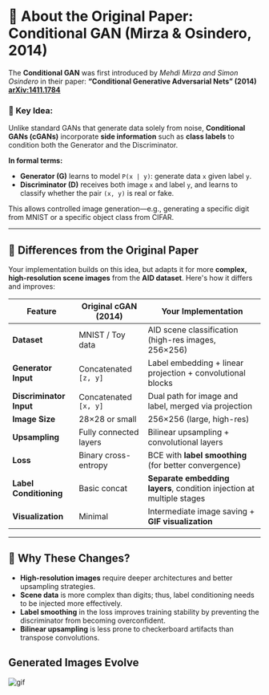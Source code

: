 # 📄 **About the Original Paper: Conditional GAN (Mirza & Osindero, 2014)**

The **Conditional GAN** was first introduced by *Mehdi Mirza and Simon Osindero* in their paper:
**“Conditional Generative Adversarial Nets” (2014)**
**[arXiv:1411.1784](https://arxiv.org/abs/1411.1784)**

### 🔑 Key Idea:

Unlike standard GANs that generate data solely from noise, **Conditional GANs (cGANs)** incorporate **side information** such as **class labels** to condition both the Generator and the Discriminator.

**In formal terms:**

* **Generator (G)** learns to model `P(x | y)`: generate data `x` given label `y`.
* **Discriminator (D)** receives both image `x` and label `y`, and learns to classify whether the pair `(x, y)` is real or fake.

This allows controlled image generation—e.g., generating a specific digit from MNIST or a specific object class from CIFAR.

---

## 🔄 **Differences from the Original Paper**

Your implementation builds on this idea, but adapts it for more **complex, high-resolution scene images** from the **AID dataset**. Here's how it differs and improves:

| Feature                 | Original cGAN (2014)   | Your Implementation                                                   |
| ----------------------- | ---------------------- | --------------------------------------------------------------------- |
| **Dataset**             | MNIST / Toy data       | AID scene classification (high-res images, 256×256)                   |
| **Generator Input**     | Concatenated `[z, y]`  | Label embedding + linear projection + convolutional blocks            |
| **Discriminator Input** | Concatenated `[x, y]`  | Dual path for image and label, merged via projection                  |
| **Image Size**          | 28×28 or small         | 256×256 (large, high-res)                                             |
| **Upsampling**          | Fully connected layers | Bilinear upsampling + convolutional layers                            |
| **Loss**                | Binary cross-entropy   | BCE with **label smoothing** (for better convergence)                 |
| **Label Conditioning**  | Basic concat           | **Separate embedding layers**, condition injection at multiple stages |
| **Visualization**       | Minimal                | Intermediate image saving + **GIF visualization**                     |

---

## 🧠 Why These Changes?

* **High-resolution images** require deeper architectures and better upsampling strategies.
* **Scene data** is more complex than digits; thus, label conditioning needs to be injected more effectively.
* **Label smoothing** in the loss improves training stability by preventing the discriminator from becoming overconfident.
* **Bilinear upsampling** is less prone to checkerboard artifacts than transpose convolutions.

## Generated Images Evolve

![gif](/Conditional-DCGAN/imgs/generation%20progress.gif)
